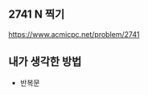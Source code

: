 ## 2741 N 찍기

<https://www.acmicpc.net/problem/2741>

## 내가 생각한 방법

<!-- ![이미지](./img.png) -->

- 반복문
